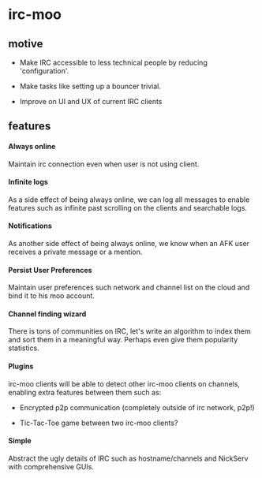 # irc-moo

## motive

* Make IRC accessible to less technical people by reducing 'configuration'.

* Make tasks like setting up a bouncer trivial.

* Improve on UI and UX of current IRC clients

## features

#### Always online
Maintain irc connection even when user is not using client.

#### Infinite logs
As a side effect of being always online, we can log all messages to enable features such as infinite past scrolling on the clients and searchable logs.

#### Notifications
As another side effect of being always online, we know when an AFK user receives a private message or a mention.

#### Persist User Preferences
Maintain user preferences such network and channel list on the cloud and bind it to his moo account.

#### Channel finding wizard
There is tons of communities on IRC, let's write an algorithm to index them and sort them in a meaningful way. Perhaps even give them popularity statistics.

#### Plugins
irc-moo clients will be able to detect other irc-moo clients on channels, enabling extra features between them such as:

* Encrypted p2p communication (completely outside of irc network, p2p!)

* Tic-Tac-Toe game between two irc-moo clients?

#### Simple
Abstract the ugly details of IRC such as hostname/channels and NickServ with comprehensive GUIs.
